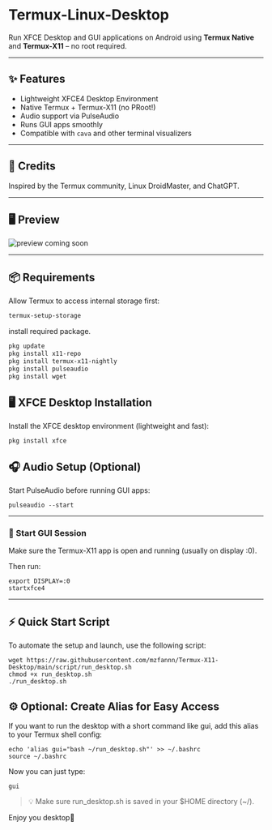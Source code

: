 # Termux-Linux-Desktop

Run XFCE Desktop and GUI applications on Android using **Termux Native** and **Termux-X11** – no root required.

---

## ✨ Features

- Lightweight XFCE4 Desktop Environment
- Native Termux + Termux-X11 (no PRoot!)
- Audio support via PulseAudio
- Runs GUI apps smoothly
- Compatible with `cava` and other terminal visualizers

---

## 🙌 Credits
Inspired by the Termux community, Linux DroidMaster, and ChatGPT.


---

## 🖥️ Preview

![preview](pic.jpg) coming soon

---

## 📦 Requirements

Allow Termux to access internal storage first:

```bash
termux-setup-storage

```

install required package.

```bash
pkg update
pkg install x11-repo
pkg install termux-x11-nightly
pkg install pulseaudio
pkg install wget
```


## 🖥️ XFCE Desktop Installation

Install the XFCE desktop environment (lightweight and fast):

```
pkg install xfce
```

## 🎧 Audio Setup (Optional)

Start PulseAudio before running GUI apps:

```
pulseaudio --start
```


---

### 🚀 Start GUI Session

Make sure the Termux-X11 app is open and running (usually on display :0).

Then run:
```
export DISPLAY=:0
startxfce4
```

---

## ⚡ Quick Start Script 

To automate the setup and launch, use the following script:

```
wget https://raw.githubusercontent.com/mzfannn/Termux-X11-Desktop/main/script/run_desktop.sh
chmod +x run_desktop.sh
./run_desktop.sh
```

## ⚙️ Optional: Create Alias for Easy Access

If you want to run the desktop with a short command like gui, add this alias to your Termux shell config:

```
echo 'alias gui="bash ~/run_desktop.sh"' >> ~/.bashrc
source ~/.bashrc
```

Now you can just type:
```
gui
```
> 💡 Make sure run_desktop.sh is saved in your $HOME directory (~/).

Enjoy you desktop🎉
